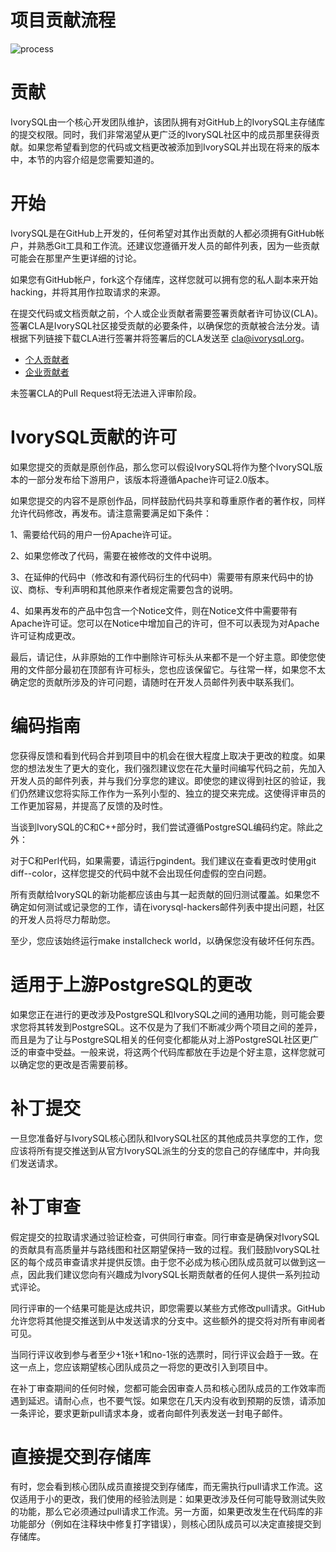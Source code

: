 # 项目贡献流程
![process](/img/process_cn.png)

# 贡献
IvorySQL由一个核心开发团队维护，该团队拥有对GitHub上的IvorySQL主存储库的提交权限。同时，我们非常渴望从更广泛的IvorySQL社区中的成员那里获得贡献。如果您希望看到您的代码或文档更改被添加到IvorySQL并出现在将来的版本中，本节的内容介绍是您需要知道的。

# 开始
IvorySQL是在GitHub上开发的，任何希望对其作出贡献的人都必须拥有GitHub帐户，并熟悉Git工具和工作流。还建议您遵循开发人员的邮件列表，因为一些贡献可能会在那里产生更详细的讨论。

如果您有GitHub帐户，fork这个存储库，这样您就可以拥有您的私人副本来开始hacking，并将其用作拉取请求的来源。

在提交代码或文档贡献之前，个人或企业贡献者需要签署贡献者许可协议(CLA)。签署CLA是IvorySQL社区接受贡献的必要条件，以确保您的贡献被合法分发。请根据下列链接下载CLA进行签署并将签署后的CLA发送至 cla@ivorysql.org。

- [个人贡献者](/pdf/individual_cla.pdf)
- [企业贡献者](/pdf/corporate_cla.pdf)

未签署CLA的Pull Request将无法进入评审阶段。

# IvorySQL贡献的许可
如果您提交的贡献是原创作品，那么您可以假设IvorySQL将作为整个IvorySQL版本的一部分发布给下游用户，该版本将遵循Apache许可证2.0版本。

如果您提交的内容不是原创作品，同样鼓励代码共享和尊重原作者的著作权，同样允许代码修改，再发布。请注意需要满足如下条件：

1、需要给代码的用户一份Apache许可证。

2、如果您修改了代码，需要在被修改的文件中说明。

3、在延伸的代码中（修改和有源代码衍生的代码中）需要带有原来代码中的协议、商标、专利声明和其他原来作者规定需要包含的说明。

4、如果再发布的产品中包含一个Notice文件，则在Notice文件中需要带有Apache许可证。您可以在Notice中增加自己的许可，但不可以表现为对Apache许可证构成更改。

最后，请记住，从非原始的工作中删除许可标头从来都不是一个好主意。即使您使用的文件部分最初在顶部有许可标头，您也应该保留它。与往常一样，如果您不太确定您的贡献所涉及的许可问题，请随时在开发人员邮件列表中联系我们。

# 编码指南
您获得反馈和看到代码合并到项目中的机会在很大程度上取决于更改的粒度。如果您的想法发生了更大的变化，我们强烈建议您在花大量时间编写代码之前，先加入开发人员的邮件列表，并与我们分享您的建议。即使您的建议得到社区的验证，我们仍然建议您将实际工作作为一系列小型的、独立的提交来完成。这使得评审员的工作更加容易，并提高了反馈的及时性。

当谈到IvorySQL的C和C++部分时，我们尝试遵循PostgreSQL编码约定。除此之外：

对于C和Perl代码，如果需要，请运行pgindent。我们建议在查看更改时使用git diff--color，这样您提交的代码中就不会出现任何虚假的空白问题。

所有贡献给IvorySQL的新功能都应该由与其一起贡献的回归测试覆盖。如果您不确定如何测试或记录您的工作，请在ivorysql-hackers邮件列表中提出问题，社区的开发人员将尽力帮助您。

至少，您应该始终运行make installcheck world，以确保您没有破坏任何东西。

# 适用于上游PostgreSQL的更改
如果您正在进行的更改涉及PostgreSQL和IvorySQL之间的通用功能，则可能会要求您将其转发到PostgreSQL。这不仅是为了我们不断减少两个项目之间的差异，而且是为了让与PostgreSQL相关的任何变化都能从对上游PostgreSQL社区更广泛的审查中受益。一般来说，将这两个代码库都放在手边是个好主意，这样您就可以确定您的更改是否需要前移。

# 补丁提交
一旦您准备好与IvorySQL核心团队和IvorySQL社区的其他成员共享您的工作，您应该将所有提交推送到从官方IvorySQL派生的分支的您自己的存储库中，并向我们发送请求。

# 补丁审查
假定提交的拉取请求通过验证检查，可供同行审查。同行审查是确保对IvorySQL的贡献具有高质量并与路线图和社区期望保持一致的过程。我们鼓励IvorySQL社区的每个成员审查请求并提供反馈。由于您不必成为核心团队成员就可以做到这一点，因此我们建议您向有兴趣成为IvorySQL长期贡献者的任何人提供一系列拉动式评论。

同行评审的一个结果可能是达成共识，即您需要以某些方式修改pull请求。GitHub允许您将其他提交推送到从中发送请求的分支中。这些额外的提交将对所有审阅者可见。

当同行评议收到参与者至少+1张+1和no-1张的选票时，同行评议会趋于一致。在这一点上，您应该期望核心团队成员之一将您的更改引入到项目中。

在补丁审查期间的任何时候，您都可能会因审查人员和核心团队成员的工作效率而遇到延迟。请耐心点，也不要气馁。如果您在几天内没有收到预期的反馈，请添加一条评论，要求更新pull请求本身，或者向邮件列表发送一封电子邮件。

# 直接提交到存储库
有时，您会看到核心团队成员直接提交到存储库，而无需执行pull请求工作流。这仅适用于小的更改，我们使用的经验法则是：如果更改涉及任何可能导致测试失败的功能，那么它必须通过pull请求工作流。另一方面，如果更改发生在代码库的非功能部分（例如在注释块中修复打字错误），则核心团队成员可以决定直接提交到存储库。

